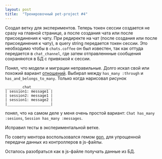 ```yaml
---
layout: post
title:  "Тренировочный pet-project #4"
---
```

Создал ветку для экспериментов. Теперь токен сессии создается не сразу на главной странице, а после создания чата или после присоединения к чату. При редиректе на чат (после создания или после присоединения к чату), в query string передается токен сессии. Это необходимо чтобы в `chats.coffee` он был известен, так как оттуда передается в `chat_channel`, где затем отправленнные сообщения сохраняются в БД с привязкой к сессии.

Понял, что модели и миграции неправильные. Долго искал свой или похожий вариант [отношений](http://rusrails.ru/active-record-associations). Выбирал между `has_many :through` и `has_and_belongs_to_many`. Только когда нарисовал рисунок
```
________chat_________
| session1: message1 |
| session2: message1 |
| session1: message2 |
|____________________|
```
понял, что на самом деле у меня очень простой вариант: `Chat has_many :sesions`, `Session has_many :messages`.

Исправил тесты в экспериментальной ветке.

По совету ментора воспользовался гемом [gon](https://github.com/gazay/gon), для упрощенной передачи данных из контроллеров в js-файлы.

Осталось разобраться как в js-файле получать данные из БД.
